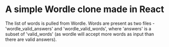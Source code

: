 # A simple Wordle clone made in React

The list of words is pulled from Wordle. Words are present as two files - 'wordle_valid_answers' and 'wordle_valid_words', where 'answers' is a subset of 'valid_words' (as wordle will accept more words as input than there are valid answers).
